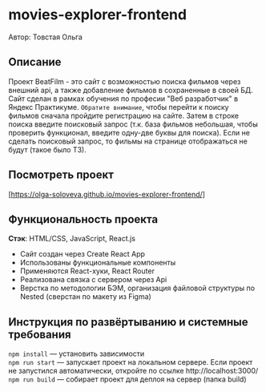 # movies-explorer-frontend
Автор: Товстая Ольга

## Описание
Проект BeatFilm - это сайт с возможностью поиска фильмов через внешний api, a также добавление фильмов в сохраненные в своей БД. Cайт сделан в рамках обучения по професии "Веб разработчик" в Яндекс Практикуме.
`Обратите внимание`, чтобы перейти к поиску фильмов сначала пройдите регистрацию на сайте. Затем в строке поиска введите поисковый запрос (т.к. база фильмов небольшая, чтобы проверить функционал, введите одну-две буквы для поиска). Если не сделать поисковый запрос, то фильмы на странице отображаться не будут (такое было ТЗ).

## Посмотреть проект
[https://olga-soloveva.github.io/movies-explorer-frontend/]

## Функциональность проекта

__Стэк__: HTML/CSS, JavaScript, React.js

* Сайт создан через Create React App
* Использованы функциональные компоненты
* Применяются React-хуки, React Router
* Реализована связка с сервером через Api 
* Верстка по методологии БЭМ, организация файловой структуры по Nested (сверстан по макету из Figma)


## Инструкция по развёртыванию и системные требования
`npm install` — установить зависимости   
`npm run start` — запускает проект на локальном сервере. Если проект не запустился автоматически, откройте по ссылке http://localhost:3000/   
`npm run build` — собирает проект для деплоя на сервер (папка build)